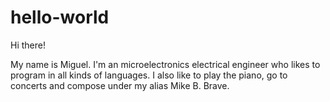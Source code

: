 # hello-world
Hi there!

My name is Miguel. I'm an microelectronics electrical engineer who likes to program in all kinds of languages.
I also like to play the piano, go to concerts and compose under my alias Mike B. Brave.
